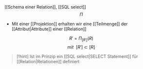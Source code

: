 [[Schema einer Relation]], [[SQL select]]
$$\Pi$$

- Mit einer [[Projektion]] erhalten wir eine [[Teilmenge]] der [[Attribut|Attribute]] einer [[Relation]]

$$R' = \Pi_{[R']}(R)$$
$$mit\ \ [R'] \subset [R]$$

> [!hint] Ist im Prinzip ein [[SQL select|SELECT Statement]] für [[Relation|Relationen]] definiert

